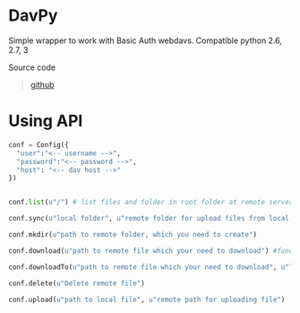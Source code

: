 DavPy
==================

Simple wrapper to work with Basic Auth webdavs. 
Compatible python 2.6, 2.7, 3

Source code

> [github](https://github.com/dfranganillo/davpy)

# Using API
```python
conf = Config({
  "user":"<-- username -->",
  "password":"<-- password -->",
  "host": "<-- dav host -->"
})


conf.list(u"/") # list files and folder in root folder at remote server

conf.sync(u"local folder", u"remote folder for upload files from local folder")

conf.mkdir(u"path to remote folder, which you need to create")

conf.download(u"path to remote file which your need to download") #function return file in bytearray

conf.downloadTo(u"path to remote file which your need to download", u"local path to save file"):

conf.delete(u"Delete remote file")

conf.upload(u"path to local file", u"remote path for uploading file")


